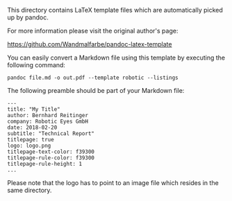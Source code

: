 This directory contains LaTeX template files which are automatically picked up by pandoc.

For more information please visit the original author's page:

https://github.com/Wandmalfarbe/pandoc-latex-template

You can easily convert a Markdown file using this template by executing the following command:

```
pandoc file.md -o out.pdf --template robotic --listings
```

The following preamble should be part of your Markdown file:

```
---
title: "My Title"
author: Bernhard Reitinger
company: Robotic Eyes GmbH
date: 2018-02-20
subtitle: "Technical Report"
titlepage: true
logo: logo.png
titlepage-text-color: f39300
titlepage-rule-color: f39300
titlepage-rule-height: 1
...

```

Please note that the logo has to point to an image file which resides in the same directory.
